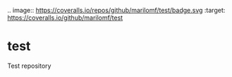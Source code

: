 .. image:: https://coveralls.io/repos/github/marilomf/test/badge.svg
:target: https://coveralls.io/github/marilomf/test

# test
Test repository
